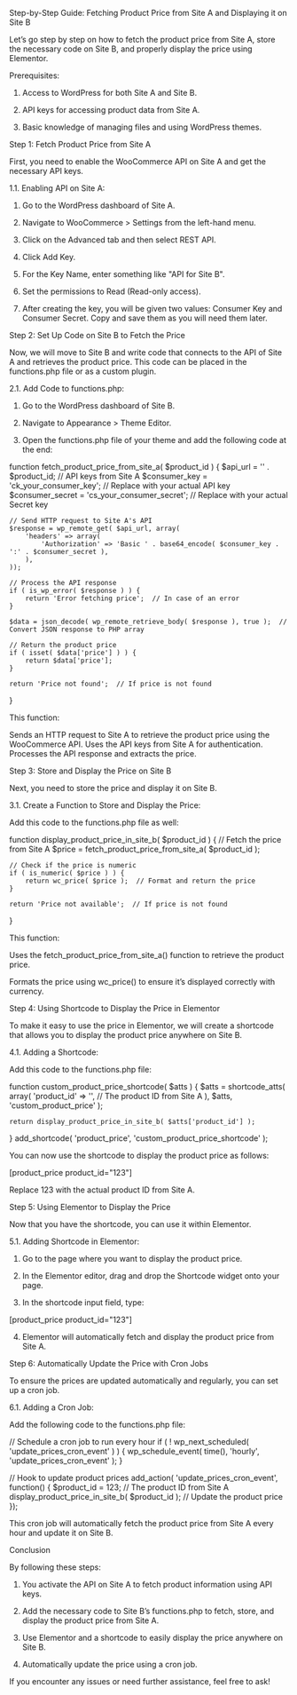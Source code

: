
Step-by-Step Guide: Fetching Product Price from Site A and Displaying it on Site B

Let’s go step by step on how to fetch the product price from Site A, store the necessary code on Site B, and properly display the price using Elementor.

Prerequisites:

1. Access to WordPress for both Site A and Site B.

2. API keys for accessing product data from Site A.

3. Basic knowledge of managing files and using WordPress themes.

Step 1: Fetch Product Price from Site A

First, you need to enable the WooCommerce API on Site A and get the necessary API keys.

1.1. Enabling API on Site A:

1. Go to the WordPress dashboard of Site A.

2. Navigate to WooCommerce > Settings from the left-hand menu.

3. Click on the Advanced tab and then select REST API.

4. Click Add Key.

5. For the Key Name, enter something like "API for Site B".

6. Set the permissions to Read (Read-only access).

7. After creating the key, you will be given two values: Consumer Key and Consumer Secret. Copy and save them as you will need them later.

Step 2: Set Up Code on Site B to Fetch the Price

Now, we will move to Site B and write code that connects to the API of Site A and retrieves the product price. This code can be placed in the functions.php file or as a custom plugin.

2.1. Add Code to functions.php:

1. Go to the WordPress dashboard of Site B.

2. Navigate to Appearance > Theme Editor.

3. Open the functions.php file of your theme and add the following code at the end:

function fetch_product_price_from_site_a( $product_id ) 
{
    $api_url = '' . $product_id;
    // API keys from Site A
    $consumer_key = 'ck_your_consumer_key';  // Replace with your actual API key
    $consumer_secret = 'cs_your_consumer_secret';  // Replace with your actual Secret key

    // Send HTTP request to Site A's API
    $response = wp_remote_get( $api_url, array(
        'headers' => array(
            'Authorization' => 'Basic ' . base64_encode( $consumer_key . ':' . $consumer_secret ),
        ),
    ));

    // Process the API response
    if ( is_wp_error( $response ) ) {
        return 'Error fetching price';  // In case of an error
    }

    $data = json_decode( wp_remote_retrieve_body( $response ), true );  // Convert JSON response to PHP array

    // Return the product price
    if ( isset( $data['price'] ) ) {
        return $data['price'];
    }

    return 'Price not found';  // If price is not found
}


This function:

Sends an HTTP request to Site A to retrieve the product price using the WooCommerce API.
Uses the API keys from Site A for authentication.
Processes the API response and extracts the price.

Step 3: Store and Display the Price on Site B

Next, you need to store the price and display it on Site B.

3.1. Create a Function to Store and Display the Price:

Add this code to the functions.php file as well:

function display_product_price_in_site_b( $product_id ) {
    // Fetch the price from Site A
    $price = fetch_product_price_from_site_a( $product_id );

    // Check if the price is numeric
    if ( is_numeric( $price ) ) {
        return wc_price( $price );  // Format and return the price
    }

    return 'Price not available';  // If price is not found
}

This function:

Uses the fetch_product_price_from_site_a() function to retrieve the product price.

Formats the price using wc_price() to ensure it’s displayed correctly with currency.


Step 4: Using Shortcode to Display the Price in Elementor

To make it easy to use the price in Elementor, we will create a shortcode that allows you to display the product price anywhere on Site B.

4.1. Adding a Shortcode:

Add this code to the functions.php file:

function custom_product_price_shortcode( $atts ) {
    $atts = shortcode_atts( array(
        'product_id' => '',  // The product ID from Site A
    ), $atts, 'custom_product_price' );

    return display_product_price_in_site_b( $atts['product_id'] );
}
add_shortcode( 'product_price', 'custom_product_price_shortcode' );

You can now use the shortcode to display the product price as follows:

[product_price product_id="123"]

Replace 123 with the actual product ID from Site A.

Step 5: Using Elementor to Display the Price

Now that you have the shortcode, you can use it within Elementor.

5.1. Adding Shortcode in Elementor:

1. Go to the page where you want to display the product price.

2. In the Elementor editor, drag and drop the Shortcode widget onto your page.

3. In the shortcode input field, type:

[product_price product_id="123"]

4. Elementor will automatically fetch and display the product price from Site A.

Step 6: Automatically Update the Price with Cron Jobs

To ensure the prices are updated automatically and regularly, you can set up a cron job.

6.1. Adding a Cron Job:

Add the following code to the functions.php file:

// Schedule a cron job to run every hour
if ( ! wp_next_scheduled( 'update_prices_cron_event' ) ) {
    wp_schedule_event( time(), 'hourly', 'update_prices_cron_event' );
}

// Hook to update product prices
add_action( 'update_prices_cron_event', function() {
    $product_id = 123; // The product ID from Site A
    display_product_price_in_site_b( $product_id );  // Update the product price
});

This cron job will automatically fetch the product price from Site A every hour and update it on Site B.

Conclusion

By following these steps:

1. You activate the API on Site A to fetch product information using API keys.

2. Add the necessary code to Site B’s functions.php to fetch, store, and display the product price from Site A.

3. Use Elementor and a shortcode to easily display the price anywhere on Site B.

4. Automatically update the price using a cron job.

If you encounter any issues or need further assistance, feel free to ask!
